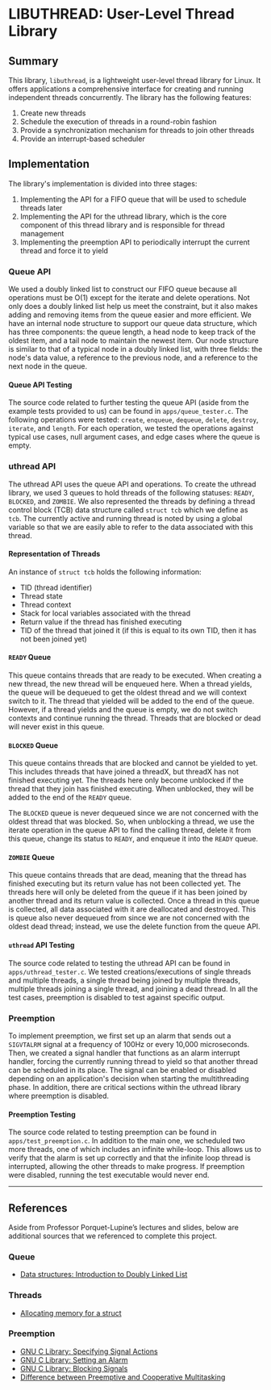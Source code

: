 # LIBUTHREAD: User-Level Thread Library

## Summary

This library, `libuthread`, is a lightweight user-level thread library for
Linux. It offers applications a comprehensive interface for creating and running
independent threads concurrently. The library has the following features:

1. Create new threads
2. Schedule the execution of threads in a round-robin fashion
3. Provide a synchronization mechanism for threads to join other threads
4. Provide an interrupt-based scheduler

## Implementation

The library's implementation is divided into three stages:

1. Implementing the API for a FIFO queue that will be used to schedule threads
   later
2. Implementing the API for the uthread library, which is the core component
   of this thread library and is responsible for thread management
3. Implementing the preemption API to periodically interrupt the current thread
   and force it to yield

### Queue API

We used a doubly linked list to construct our FIFO queue because all operations
must be O(1) except for the iterate and delete operations. Not only does a
doubly linked list help us meet the constraint, but it also makes adding and
removing items from the queue easier and more efficient. We have an internal
node structure to support our queue data structure, which has three components:
the queue length, a head node to keep track of the oldest item, and a tail node
to maintain the newest item. Our node structure is similar to that of a typical
node in a doubly linked list, with three fields: the node's data value, a
reference to the previous node, and a reference to the next node in the queue.

#### Queue API Testing
The source code related to further testing the queue API (aside from the example
tests provided to us) can be found in `apps/queue_tester.c`. The following
operations were tested: `create`, `enqueue`, `dequeue`, `delete`, `destroy`,
`iterate`, and `length`. For each operation, we tested the operations against
typical use cases, null argument cases, and edge cases where the queue is empty.

### uthread API
The uthread API uses the queue API and operations. To create the uthread
library, we used 3 queues to hold threads of the following statuses: `READY`,
`BLOCKED`, and `ZOMBIE`. We also represented the threads by defining a thread
control block (TCB) data structure called `struct tcb` which we define as `tcb`.
The currently active and running thread is noted by using a global variable so
that we are easily able to refer to the data associated with this thread.

#### Representation of Threads
An instance of `struct tcb` holds the following information:
- TID (thread identifier)
- Thread state
- Thread context
- Stack for local variables associated with the thread
- Return value if the thread has finished executing
- TID of the thread that joined it (if this is equal to its own TID, then it has
  not been joined yet)

#### `READY` Queue
This queue contains threads that are ready to be executed. When creating a new
thread, the new thread will be enqueued here. When a thread yields, the queue
will be dequeued to get the oldest thread and we will context switch to it. The
thread that yielded will be added to the end of the queue. However, if a thread
yields and the queue is empty, we do not switch contexts and continue running
the thread. Threads that are blocked or dead will never exist in this queue.

#### `BLOCKED` Queue
This queue contains threads that are blocked and cannot be yielded to yet. This
includes threads that have joined a threadX, but threadX has not finished
executing yet. The threads here only become unblocked if the thread that they
join has finished executing. When unblocked, they will be added to the end of
the `READY` queue.

The `BLOCKED` queue is never dequeued since we are not concerned with the oldest
thread that was blocked. So, when unblocking a thread, we use the iterate
operation in the queue API to find the calling thread, delete it from this
queue, change its status to `READY`, and enqueue it into the `READY` queue.

#### `ZOMBIE` Queue
This queue contains threads that are dead, meaning that the thread has finished
executing but its return value has not been collected yet. The threads here will
only be deleted from the queue if it has been joined by another thread and its
return value is collected. Once a thread in this queue is collected, all data
associated with it are deallocated and destroyed. This is queue also never
dequeued from since we are not concerned with the oldest dead thread; instead,
we use the delete function from the queue API.

#### `uthread` API Testing
The source code related to testing the uthread API can be found in
`apps/uthread_tester.c`. We tested creations/executions of single threads and
multiple threads, a single thread being joined by multiple threads, multiple
threads joining a single thread, and joining a dead thread. In all the test
cases, preemption is disabled to test against specific output.

### Preemption

To implement preemption, we first set up an alarm that sends out a `SIGVTALRM`
signal at a frequency of 100Hz or every 10,000 microseconds. Then, we created a
signal handler that functions as an alarm interrupt handler, forcing the
currently running thread to yield so that another thread can be scheduled in its
place. The signal can be enabled or disabled depending on an application's
decision when starting the multithreading phase. In addition, there are critical
sections within the uthread library where preemption is disabled.

#### Preemption Testing

The source code related to testing preemption can be found in
`apps/test_preemption.c`. In addition to the main one, we scheduled two more
threads, one of which includes an infinite while-loop. This allows us to verify
that the alarm is set up correctly and that the infinite loop thread is
interrupted, allowing the other threads to make progress. If preemption were
disabled, running the test executable would never end. 

---
## References
Aside from Professor Porquet-Lupine’s lectures and slides, below are additional
sources that we referenced to complete this project.

### Queue
- [Data structures: Introduction to Doubly Linked
  List](https://youtu.be/JdQeNxWCguQ)

### Threads
- [Allocating memory for a
  struct](https://stackoverflow.com/questions/8762278/are-mallocsizeofstruct-a-and-mallocsizeofstruct-a-the-same)

### Preemption
- [GNU C Library: Specifying Signal
  Actions](https://www.gnu.org/software/libc/manual/html_mono/libc.html#Signal-Actions)
- [GNU C Library: Setting an
  Alarm](https://www.gnu.org/software/libc/manual/html_mono/libc.html#Setting-an-Alarm)
- [GNU C Library: Blocking
  Signals](https://www.gnu.org/software/libc/manual/html_mono/libc.html#Blocking-Signals)
- [Difference between Preemptive and Cooperative Multitasking](https://www.geeksforgeeks.org/difference-between-preemptive-and-cooperative-multitasking/)